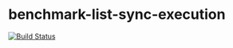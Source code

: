 # benchmark-list-sync-execution

[![Build Status](https://travis-ci.org/ivansglazunov/benchmark-list-sync-execution.svg?branch=master)](https://travis-ci.org/ivansglazunov/benchmark-list-sync-execution)